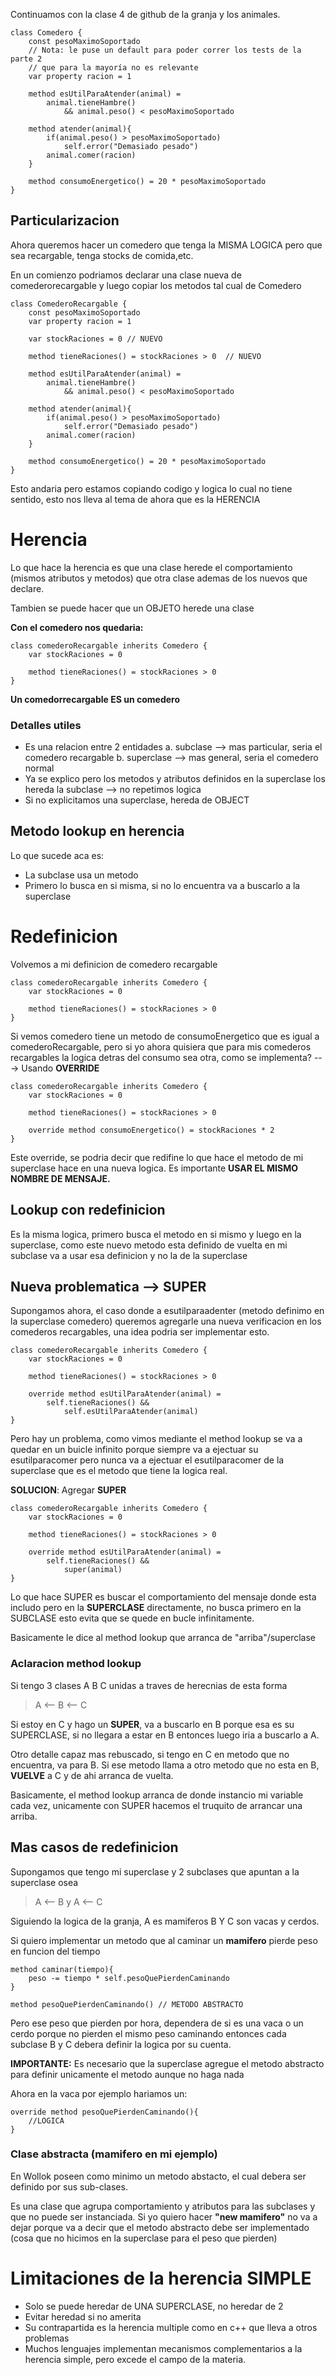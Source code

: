 Continuamos con la clase 4 de github de la granja y los animales.

```wollok
class Comedero {
	const pesoMaximoSoportado
	// Nota: le puse un default para poder correr los tests de la parte 2
	// que para la mayoría no es relevante
	var property racion = 1   
	
	method esUtilParaAtender(animal) =
		animal.tieneHambre()
			&& animal.peso() < pesoMaximoSoportado
			
	method atender(animal){
		if(animal.peso() > pesoMaximoSoportado)
			self.error("Demasiado pesado")
		animal.comer(racion)
	}
	
	method consumoEnergetico() = 20 * pesoMaximoSoportado
}
```
## Particularizacion

Ahora queremos hacer un comedero que tenga la MISMA LOGICA pero que sea recargable, tenga stocks de comida,etc.

En un comienzo podriamos declarar una clase nueva de comederorecargable y luego copiar los metodos tal cual de Comedero

```wollok
class ComederoRecargable {
	const pesoMaximoSoportado
	var property racion = 1

    var stockRaciones = 0 // NUEVO

    method tieneRaciones() = stockRaciones > 0  // NUEVO   

	method esUtilParaAtender(animal) =
		animal.tieneHambre()
			&& animal.peso() < pesoMaximoSoportado
			
	method atender(animal){
		if(animal.peso() > pesoMaximoSoportado)
			self.error("Demasiado pesado")
		animal.comer(racion)
	}
	
	method consumoEnergetico() = 20 * pesoMaximoSoportado
}
```

Esto andaria pero estamos copiando codigo y logica lo cual no tiene sentido, esto nos lleva al tema de ahora que es la HERENCIA

# Herencia

Lo que hace la herencia es que una clase herede el comportamiento (mismos atributos y metodos) que otra clase ademas de los nuevos que declare.

Tambien se puede hacer que un OBJETO herede una clase

**Con el comedero nos quedaria:**

```wollok
class comederoRecargable inherits Comedero {
    var stockRaciones = 0 

    method tieneRaciones() = stockRaciones > 0  
}
```

**Un comedorrecargable ES un comedero**

### Detalles utiles 
- Es una relacion entre 2 entidades
    a. subclase --> mas particular, seria el comedero recargable
    b. superclase --> mas general, seria el comedero normal
- Ya se explico pero los metodos y atributos definidos en la superclase los hereda la subclase --> no repetimos logica
- Si no explicitamos una superclase, hereda de OBJECT

## Metodo lookup en herencia

Lo que sucede aca es:
- La subclase usa un metodo 
- Primero lo busca en si misma, si no lo encuentra va a buscarlo a la superclase

# Redefinicion

Volvemos a mi definicion de comedero recargable

```wollok
class comederoRecargable inherits Comedero {
    var stockRaciones = 0 

    method tieneRaciones() = stockRaciones > 0  
}
```

Si vemos comedero tiene un metodo de consumoEnergetico que es igual a comederoRecargable, pero si yo ahora quisiera que para mis comederos recargables la logica detras del consumo sea otra, como se implementa? ---> Usando **OVERRIDE**

```wollok
class comederoRecargable inherits Comedero {
    var stockRaciones = 0 

    method tieneRaciones() = stockRaciones > 0  

    override method consumoEnergetico() = stockRaciones * 2
}
```
Este override, se podria decir que redifine lo que hace el metodo de mi superclase hace en una nueva logica. Es importante **USAR EL MISMO NOMBRE DE MENSAJE.**

## Lookup con redefinicion

Es la misma logica, primero busca el metodo en si mismo y luego en la superclase, como este nuevo metodo esta definido de vuelta en mi subclase va a usar esa definicion y no la de la superclase

## Nueva problematica --> SUPER

Supongamos ahora, el caso donde a esutilparaadenter (metodo definimo en la superclase comedero) queremos agregarle una nueva verificacion en los comederos recargables, una idea podria ser implementar esto.

```wollok
class comederoRecargable inherits Comedero {
    var stockRaciones = 0 

    method tieneRaciones() = stockRaciones > 0  

    override method esUtilParaAtender(animal) =
        self.tieneRaciones() &&
            self.esUtilParaAtender(animal)
}
```
Pero hay un problema, como vimos mediante el method lookup se va a quedar en un buicle infinito porque siempre va a ejectuar su esutilparacomer pero nunca va a ejectuar el esutilparacomer de la superclase que es el metodo que tiene la logica real.

**SOLUCION**: Agregar **SUPER**

```wollok
class comederoRecargable inherits Comedero {
    var stockRaciones = 0 

    method tieneRaciones() = stockRaciones > 0  

    override method esUtilParaAtender(animal) =
        self.tieneRaciones() &&
            super(animal)
}
```

Lo que hace SUPER es buscar el comportamiento del mensaje donde esta includo pero en la **SUPERCLASE** directamente, no busca primero en la SUBCLASE esto evita que se quede en bucle infinitamente.

Basicamente le dice al method lookup que arranca de "arriba"/superclase

### Aclaracion method lookup

Si tengo 3 clases A B C unidas a traves de herecnias de esta forma

> A <-- B <-- C

Si estoy en C y hago un **SUPER**, va a buscarlo en B porque esa es su SUPERCLASE, si no llegara a estar en B entonces luego iria a buscarlo a A.

Otro detalle capaz mas rebuscado, si tengo en C en metodo que no encuentra, va para B. Si ese metodo llama a otro metodo que no esta en B, **VUELVE** a C y de ahi arranca de vuelta.

Basicamente, el method lookup arranca de donde instancio mi variable cada vez, unicamente con SUPER hacemos el truquito de arrancar una arriba.

## Mas casos de redefinicion

Supongamos que tengo mi superclase y 2 subclases que apuntan a la superclase osea

> A <-- B y A <-- C

Siguiendo la logica de la granja, A es mamiferos B Y C son vacas y cerdos.

Si quiero implementar un metodo que al caminar un **mamifero** pierde peso en funcion del tiempo

```wollok
method caminar(tiempo){
    peso -= tiempo * self.pesoQuePierdenCaminando
}

method pesoQuePierdenCaminando() // METODO ABSTRACTO
```
Pero ese peso que pierden por hora, dependera de si es una vaca o un cerdo porque no pierden el mismo peso caminando entonces cada subclase B y C debera definir la logica por su cuenta. 


**IMPORTANTE:** Es necesario que la superclase agregue el metodo abstracto para definir unicamente el metodo aunque no haga nada

Ahora en la vaca por ejemplo hariamos un:

```wollok
override method pesoQuePierdenCaminando(){
    //LOGICA
}
```

### Clase abstracta (mamifero en mi ejemplo)

En Wollok poseen como minimo un metodo abstacto, el cual debera ser definido por sus sub-clases.

Es una clase que agrupa comportamiento y atributos para las subclases y que no puede ser instanciada. Si yo quiero hacer **"new mamifero"** no va a dejar porque va a decir que el metodo abstracto debe ser implementado (cosa que no hicimos en la superclase para el peso que pierden)

# Limitaciones de la herencia SIMPLE

- Solo se puede heredar de UNA SUPERCLASE, no heredar de 2
- Evitar heredad si no amerita
- Su contrapartida es la herencia multiple como en c++ que lleva a otros problemas
- Muchos lenguajes implementan mecanismos complementarios a la herencia simple, pero excede el campo de la materia.
